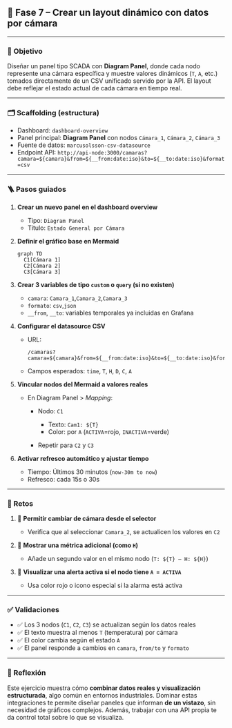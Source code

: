 

## 🔹 Fase 7 – Crear un layout dinámico con datos por cámara

---

### 🎯 Objetivo

Diseñar un panel tipo SCADA con **Diagram Panel**, donde cada nodo represente una cámara específica y muestre valores dinámicos (`T`, `A`, etc.) tomados directamente de un CSV unificado servido por la API. El layout debe reflejar el estado actual de cada cámara en tiempo real.

---

### 🗂️ Scaffolding (estructura)

* Dashboard: `dashboard-overview`
* Panel principal: **Diagram Panel** con nodos `Cámara_1`, `Cámara_2`, `Cámara_3`
* Fuente de datos: `marcusolsson-csv-datasource`
* Endpoint API:
  `http://api-node:3000/camaras?camara=${camara}&from=${__from:date:iso}&to=${__to:date:iso}&format=csv`

---

### 🪜 Pasos guiados

1. **Crear un nuevo panel en el dashboard overview**

   * Tipo: `Diagram Panel`
   * Título: `Estado General por Cámara`

2. **Definir el gráfico base en Mermaid**

   ```mermaid
   graph TD
     C1[Cámara 1]
     C2[Cámara 2]
     C3[Cámara 3]
   ```

3. **Crear 3 variables de tipo `custom` o `query` (si no existen)**

   * `camara`: `Camara_1`,`Camara_2`,`Camara_3`
   * `formato`: `csv`,`json`
   * `__from`, `__to`: variables temporales ya incluidas en Grafana

4. **Configurar el datasource CSV**

   * URL:

     ```
     /camaras?camara=${camara}&from=${__from:date:iso}&to=${__to:date:iso}&format=${formato}
     ```
   * Campos esperados: `time`, `T`, `H`, `D`, `C`, `A`

5. **Vincular nodos del Mermaid a valores reales**

   * En Diagram Panel > *Mapping*:

     * Nodo: `C1`

       * Texto: `Cam1: ${T}`
       * Color: por `A` (`ACTIVA`=rojo, `INACTIVA`=verde)
     * Repetir para `C2` y `C3`

6. **Activar refresco automático y ajustar tiempo**

   * Tiempo: Últimos 30 minutos (`now-30m to now`)
   * Refresco: cada 15s o 30s

---

### 🎯 Retos

1. 🔁 **Permitir cambiar de cámara desde el selector**

   * Verifica que al seleccionar `Camara_2`, se actualicen los valores en `C2`

2. 🧪 **Mostrar una métrica adicional (como `H`)**

   * Añade un segundo valor en el mismo nodo (`T: ${T} – H: ${H}`)

3. 🎯 **Visualizar una alerta activa si el nodo tiene `A = ACTIVA`**

   * Usa color rojo o icono especial si la alarma está activa

---

### ✅ Validaciones

* ✅ Los 3 nodos (`C1`, `C2`, `C3`) se actualizan según los datos reales
* ✅ El texto muestra al menos `T` (temperatura) por cámara
* ✅ El color cambia según el estado `A`
* ✅ El panel responde a cambios en `camara`, `from/to` y `formato`

---

### 💬 Reflexión

Este ejercicio muestra cómo **combinar datos reales y visualización estructurada**, algo común en entornos industriales. Dominar estas integraciones te permite diseñar paneles que informan **de un vistazo**, sin necesidad de gráficos complejos. Además, trabajar con una API propia te da control total sobre lo que se visualiza.
